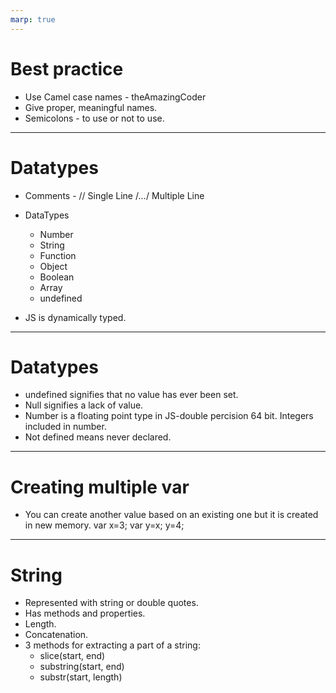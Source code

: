 ```yaml
---
marp: true
---
```


# Best practice

+ Use Camel case names - theAmazingCoder
+ Give proper, meaningful names.
+ Semicolons - to use or not to use.

---

# Datatypes

+ Comments - // Single Line
            /*...*/ Multiple Line

+ DataTypes
    + Number
    + String
    + Function
    + Object
    + Boolean
    + Array
    + undefined
+ JS is dynamically typed.

---

# Datatypes

+ undefined signifies that no value has ever been set.
+ Null signifies a lack of value.
+ Number is a floating point type in JS-double
  percision 64 bit. Integers included in 
  number.
+ Not defined means never declared.

---

# Creating multiple var

+ You can create another value based on an
  existing one but it is created in new memory.
     var x=3;
     var y=x;
     y=4;

---

# String

+ Represented with string or double quotes.
+ Has methods and properties.
+ Length.
+ Concatenation.
+ 3 methods for extracting a part of a string:
   + slice(start, end)
   + substring(start, end)
   + substr(start, length)

   